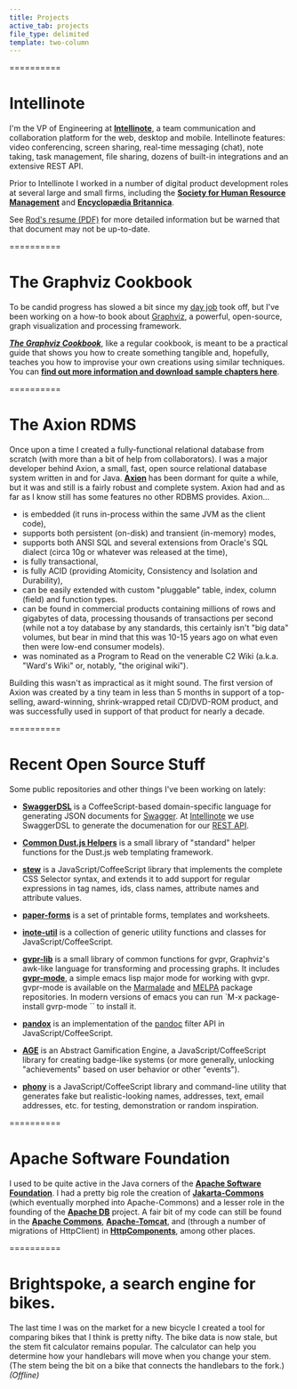 ```yaml
---
title: Projects
active_tab: projects
file_type: delimited
template: two-column
---
```

==========
# Intellinote

I'm the VP of Engineering at **[Intellinote](https://www.intellinote.net/)**, a team communication and collaboration platform for the web, desktop and mobile. Intellinote features: video conferencing, screen sharing, real-time messaging (chat), note taking, task management, file sharing, dozens of built-in integrations and an extensive REST API.

Prior to Intellinote I worked in a number of digital product development roles at several large and small firms, including the **[Society for Human Resource Management](http://www.shrm.org/)** and **[Encyclop&aelig;dia Britannica](http://www.britannica.com/)**.  

See [Rod's resume (PDF)](/files/Waldhoff-Rodney-resume-2014-02.pdf) for more detailed information but be warned that that document may not be up-to-date.

==========
# The Graphviz Cookbook

To be candid progress has slowed a bit since my [day job](https://www.intellinote.net/) took off, but I've been working on a how-to book about [Graphviz](http://www.graphviz.org/), a powerful, open-source, graph visualization and processing framework.

***[The Graphviz Cookbook](/projects/gv-cookbook.html)***, like a regular cookbook, is meant to be a practical guide that shows you how to create something tangible and, hopefully, teaches you how to improvise your own creations using similar techniques. You can **[find out more information and download sample chapters here](/projects/gv-cookbook.html)**.

==========
# The Axion RDMS

Once upon a time I created a fully-functional relational database from scratch (with more than a bit of help from collaborators). I was a major developer behind Axion, a small, fast, open source relational database system written in and for Java. **[Axion](http://axion.tigris.org/)** has been dormant for quite a while, but it was and still is a fairly robust and complete system. Axion had and as far as I know still has some features no other RDBMS provides. Axion...

 * is embedded (it runs in-process within the same JVM as the client code),
 * supports both persistent (on-disk) and transient (in-memory) modes,
 * supports both ANSI SQL and several extensions from Oracle's SQL dialect (circa 10g or whatever was released at the time),
 * is fully transactional,
 * is fully ACID (providing Atomicity, Consistency and Isolation and Durability),
 * can be easily extended with custom "pluggable" table, index, column (field) and function types.
 * can be found in commercial products containing millions of rows and gigabytes of data, processing thousands of transactions per second (while not a toy database by any standards, this certainly isn't "big data" volumes, but bear in mind that this was 10-15 years ago on what even then were low-end consumer models).
 * was nominated as a Program to Read on the venerable C2 Wiki (a.k.a. "Ward's Wiki" or, notably, "the original wiki").
 
Building this wasn't as impractical as it might sound. The first version of Axion was created by a tiny team in less than 5 months in support of a top-selling, award-winning, shrink-wrapped retail CD/DVD-ROM product, and was successfully used in support of that product for nearly a decade.

==========
# Recent Open Source Stuff

Some public repositories and other things I've been working on lately:

 * **[SwaggerDSL](https://www.npmjs.com/package/swagger-dsl)** is a CoffeeScript-based domain-specific language for generating JSON documents for [Swagger](http://swagger.io/). At [Intellinote](https://www.intellinote.net/) we use SwaggerDSL to generate the documenation for our [REST API](https://app.intellinote.net/rest/api/v2/).
 
 * **[Common Dust.js Helpers](https://github.com/rodw/common-dustjs-helpers)** is a small library of "standard" helper functions for the Dust.js web templating framework.
 
 * **[stew](https://github.com/rodw/stew)** is a JavaScript/CoffeeScript library that implements the complete CSS Selector syntax, and extends it to add support for regular expressions in tag names, ids, class names, attribute names and attribute values.
 
 * **[paper-forms](https://github.com/rodw/paper-forms)** is a set of printable forms, templates and worksheets.
 
 * **[inote-util](https://github.com/intellinote/inote-util)** is a collection of generic utility functions and classes for JavaScript/CoffeeScript.
 
 * **[gvpr-lib](https://github.com/rodw/gvpr-lib)** is a small library of common functions for gvpr, Graphviz's awk-like language for transforming and processing graphs. It includes **[gvpr-mode](https://github.com/rodw/gvpr-lib/blob/master/extra/gvpr-mode.el)**, a simple emacs lisp major mode for working with gvpr. gvpr-mode is available on the [Marmalade](https://marmalade-repo.org/packages/gvpr-mode/) and [MELPA](http://melpa.org/#/gvpr-mode) package repositories. In modern versions of emacs you can run `M-x package-install <RET> gvrp-mode <RET>`` to install it.
 
 * **[pandox](https://github.com/rodw/pandox)** is an implementation of the [pandoc](http://johnmacfarlane.net/pandoc/) filter API in JavaScript/CoffeeScript.

 * **[AGE](https://github.com/rodw/age)** is an Abstract Gamification Engine, a JavaScript/CoffeeScript library for creating badge-like systems (or more generally, unlocking "achievements" based on user behavior or other "events").
 
 * **[phony](https://github.com/rodw/phony)** is a JavaScript/CoffeeScript library and command-line utility that generates fake but realistic-looking names, addresses, text, email addresses, etc. for testing, demonstration or random inspiration.

==========
# Apache Software Foundation

I used to be quite active in the Java corners of the **[Apache Software Foundation](http://www.apache.org/)**. I had a pretty big role the creation of **[Jakarta-Commons](http://commons.apache.org/)** (which eventually morphed into Apache-Commons) and a lesser role in the founding of the **[Apache DB](http://db.apache.org/)** project. A fair bit of my code can still be found in the **[Apache Commons](http://commons.apache.org/)**, **[Apache-Tomcat](http://tomcat.apache.org/)**, and (through a number of migrations of HttpClient) in **[HttpComponents](http://hc.apache.org/)**, among other places.

==========
# Brightspoke, a search engine for bikes.

The last time I was on the market for a new bicycle I created a tool for comparing bikes that I think is pretty nifty. The bike data is now stale, but the stem fit calculator remains popular. The calculator can help you determine how your handlebars will move when you change your stem. (The stem being the bit on a bike that connects the handlebars to the fork.) *(Offline)*
